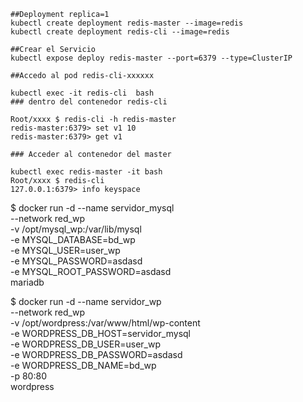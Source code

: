 
```
##Deployment replica=1
kubectl create deployment redis-master --image=redis
kubectl create deployment redis-cli --image=redis

##Crear el Servicio
kubectl expose deploy redis-master --port=6379 --type=ClusterIP

##Accedo al pod redis-cli-xxxxxx

kubectl exec -it redis-cli  bash
### dentro del contenedor redis-cli

Root/xxxx $ redis-cli -h redis-master
redis-master:6379> set v1 10
redis-master:6379> get v1 

### Acceder al contenedor del master

kubectl exec redis-master -it bash
Root/xxxx $ redis-cli
127.0.0.1:6379> info keyspace

```

$ docker run -d --name servidor_mysql \
                --network red_wp \
                -v /opt/mysql_wp:/var/lib/mysql \
                -e MYSQL_DATABASE=bd_wp \
                -e MYSQL_USER=user_wp \
                -e MYSQL_PASSWORD=asdasd \
                -e MYSQL_ROOT_PASSWORD=asdasd \
                mariadb
                
$ docker run -d --name servidor_wp \
                --network red_wp \
                -v /opt/wordpress:/var/www/html/wp-content \
                -e WORDPRESS_DB_HOST=servidor_mysql \
                -e WORDPRESS_DB_USER=user_wp \
                -e WORDPRESS_DB_PASSWORD=asdasd \
                -e WORDPRESS_DB_NAME=bd_wp \
                -p 80:80 \
                wordpress